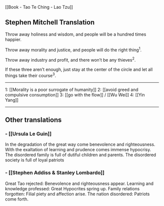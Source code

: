 [[Book - Tao Te Ching - Lao Tzu]]

## Stephen Mitchell Translation
Throw away holiness and wisdom,
and people will be a hundred times happier.

Throw away morality and justice,
and people will do the right thing<sup>1</sup>.

Throw away industry and profit,
and there won’t be any thieves<sup>2</sup>.

If these three aren’t enough,
just stay at the center of the circle
and let all things take their course<sup>3</sup>.

-------------------

1: [[Morality is a poor surrogate of humanity]]
2: [[avoid greed and compulsive consumption]]
3: [[go with the flow]] / [[Wu Wei]]
4: [[Yin Yang]]

-------------------

## Other translations 
### -  [[Ursula Le Guin]]
In the degradation of the great way
come benevolence and righteousness.
With the exaltation of learning and prudence
comes immense hypocrisy.
The disordered family
is full of dutiful children and parents.
The disordered society
is full of loyal patriots

### - [[Stephen Addiss & Stanley Lombardo]]
Great Tao rejected: Benevolence and righteousness appear.
Learning and knowledge professed: Great Hypocrites spring up.
Family relations forgotten: Filial piety and affection arise.
The nation disordered: Patriots come forth.